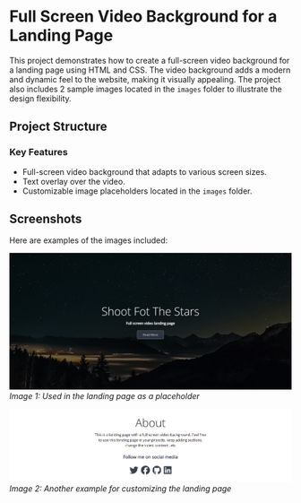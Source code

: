 # Full Screen Video Background for a Landing Page

This project demonstrates how to create a full-screen video background for a landing page using HTML and CSS. The video background adds a modern and dynamic feel to the website, making it visually appealing. The project also includes 2 sample images located in the `images` folder to illustrate the design flexibility.

## Project Structure


### Key Features
- Full-screen video background that adapts to various screen sizes.
- Text overlay over the video.
- Customizable image placeholders located in the `images` folder.

## Screenshots

Here are examples of the images included:

![Image 1](images/SSONE.png)
*Image 1: Used in the landing page as a placeholder*

![Image 2](images/SSTWO.png)
*Image 2: Another example for customizing the landing page*


